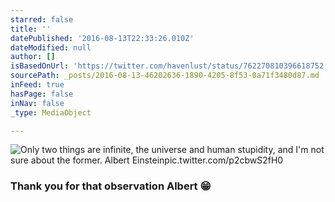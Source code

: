 ```yaml
---
starred: false
title: ''
datePublished: '2016-08-13T22:33:26.010Z'
dateModified: null
author: []
isBasedOnUrl: 'https://twitter.com/havenlust/status/762270810396618752'
sourcePath: _posts/2016-08-13-46202636-1890-4205-8f53-0a71f3480d87.md
inFeed: true
hasPage: false
inNav: false
_type: MediaObject

---
```

![Only two things are infinite, the universe and human stupidity, and I'm not sure about the former. Albert Einsteinpic.twitter.com/p2cbwS2fH0](https://pbs.twimg.com/media/CpQhJdQW8AAQ8S9.jpg:large)

### Thank you for that observation Albert 😁